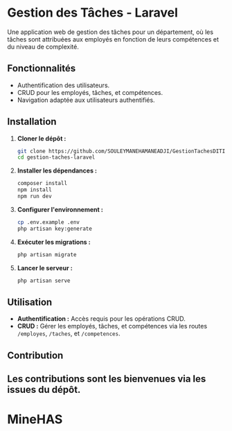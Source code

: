 # Gestion des Tâches - Laravel

Une application web de gestion des tâches pour un département, où les tâches sont attribuées aux employés en fonction de leurs compétences et du niveau de complexité.

## Fonctionnalités

- Authentification des utilisateurs.
- CRUD pour les employés, tâches, et compétences.
- Navigation adaptée aux utilisateurs authentifiés.

## Installation

1. **Cloner le dépôt :**
   ```bash
   git clone https://github.com/SOULEYMANEHAMANEADJI/GestionTachesDITI4S4.git
   cd gestion-taches-laravel
   ```

2. **Installer les dépendances :**
   ```bash
   composer install
   npm install
   npm run dev
   ```

3. **Configurer l'environnement :**
   ```bash
   cp .env.example .env
   php artisan key:generate
   ```

4. **Exécuter les migrations :**
   ```bash
   php artisan migrate
   ```

5. **Lancer le serveur :**
   ```bash
   php artisan serve
   ```

## Utilisation

- **Authentification :** Accès requis pour les opérations CRUD.
- **CRUD :** Gérer les employés, tâches, et compétences via les routes `/employes`, `/taches`, et `/competences`.

## Contribution

Les contributions sont les bienvenues via les issues du dépôt.
--
# MineHAS
